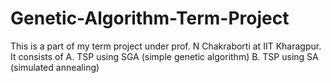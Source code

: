 # Genetic-Algorithm-Term-Project
This is a part of my term project under prof. N Chakraborti at IIT Kharagpur.
It consists of
A.
  TSP using SGA (simple genetic algorithm)
B.
  TSP using SA (simulated annealing)

